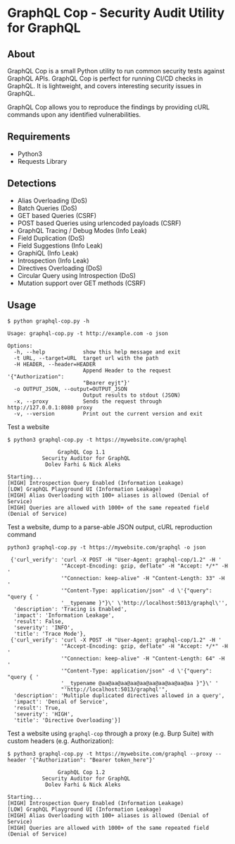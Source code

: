 # GraphQL Cop - Security Audit Utility for GraphQL

## About
GraphQL Cop is a small Python utility to run common security tests against GraphQL APIs. GraphQL Cop is perfect for running CI/CD checks in GraphQL. It is lightweight, and covers interesting security issues in GraphQL.

GraphQL Cop allows you to reproduce the findings by providing cURL commands upon any identified vulnerabilities. 

## Requirements
- Python3
- Requests Library

## Detections
- Alias Overloading (DoS)
- Batch Queries (DoS)
- GET based Queries (CSRF)
- POST based Queries using urlencoded payloads (CSRF)
- GraphQL Tracing / Debug Modes (Info Leak)
- Field Duplication (DoS)
- Field Suggestions (Info Leak)
- GraphiQL (Info Leak)
- Introspection (Info Leak)
- Directives Overloading (DoS)
- Circular Query using Introspection (DoS)
- Mutation support over GET methods (CSRF)

## Usage

```
$ python graphql-cop.py -h

Usage: graphql-cop.py -t http://example.com -o json

Options:
  -h, --help            show this help message and exit
  -t URL, --target=URL  target url with the path
  -H HEADER, --header=HEADER
                        Append Header to the request '{"Authorization":
                        "Bearer eyjt"}'
  -o OUTPUT_JSON, --output=OUTPUT_JSON
                        Output results to stdout (JSON)
  -x, --proxy           Sends the request through http://127.0.0.1:8080 proxy
  -v, --version         Print out the current version and exit
```

Test a website

```
$ python3 graphql-cop.py -t https://mywebsite.com/graphql

                GraphQL Cop 1.1
           Security Auditor for GraphQL
            Dolev Farhi & Nick Aleks

Starting...
[HIGH] Introspection Query Enabled (Information Leakage)
[LOW] GraphQL Playground UI (Information Leakage)
[HIGH] Alias Overloading with 100+ aliases is allowed (Denial of Service)
[HIGH] Queries are allowed with 1000+ of the same repeated field (Denial of Service)
```

Test a website, dump to a parse-able JSON output, cURL reproduction command
```
python3 graphql-cop.py -t https://mywebsite.com/graphql -o json

 {'curl_verify': 'curl -X POST -H "User-Agent: graphql-cop/1.2" -H '
                 '"Accept-Encoding: gzip, deflate" -H "Accept: */*" -H '
                 '"Connection: keep-alive" -H "Content-Length: 33" -H '
                 '"Content-Type: application/json" -d \'{"query": "query { '
                 '__typename }"}\' \'http://localhost:5013/graphql\'',
  'description': 'Tracing is Enabled',
  'impact': 'Information Leakage',
  'result': False,
  'severity': 'INFO',
  'title': 'Trace Mode'},
 {'curl_verify': 'curl -X POST -H "User-Agent: graphql-cop/1.2" -H '
                 '"Accept-Encoding: gzip, deflate" -H "Accept: */*" -H '
                 '"Connection: keep-alive" -H "Content-Length: 64" -H '
                 '"Content-Type: application/json" -d \'{"query": "query { '
                 '__typename @aa@aa@aa@aa@aa@aa@aa@aa@aa@aa }"}\' '
                 "'http://localhost:5013/graphql'",
  'description': 'Multiple duplicated directives allowed in a query',
  'impact': 'Denial of Service',
  'result': True,
  'severity': 'HIGH',
  'title': 'Directive Overloading'}]
```

Test a website using `graphql-cop` through a proxy (e.g. Burp Suite) with custom headers (e.g. Authorization):

```
$ python3 graphql-cop.py -t https://mywebsite.com/graphql --proxy --header '{"Authorization": "Bearer token_here"}'

                GraphQL Cop 1.2
           Security Auditor for GraphQL
            Dolev Farhi & Nick Aleks

Starting...
[HIGH] Introspection Query Enabled (Information Leakage)
[LOW] GraphQL Playground UI (Information Leakage)
[HIGH] Alias Overloading with 100+ aliases is allowed (Denial of Service)
[HIGH] Queries are allowed with 1000+ of the same repeated field (Denial of Service)
```
